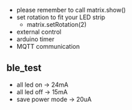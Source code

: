 - please remember to call matrix.show()
- set rotation to fit your LED strip
  - matrix.setRotation(2)
- external control
- arduino timer
- MQTT communication

## ble_test

* all led on -> 24mA
* all led off -> 15mA
* save power mode -> 20uA
